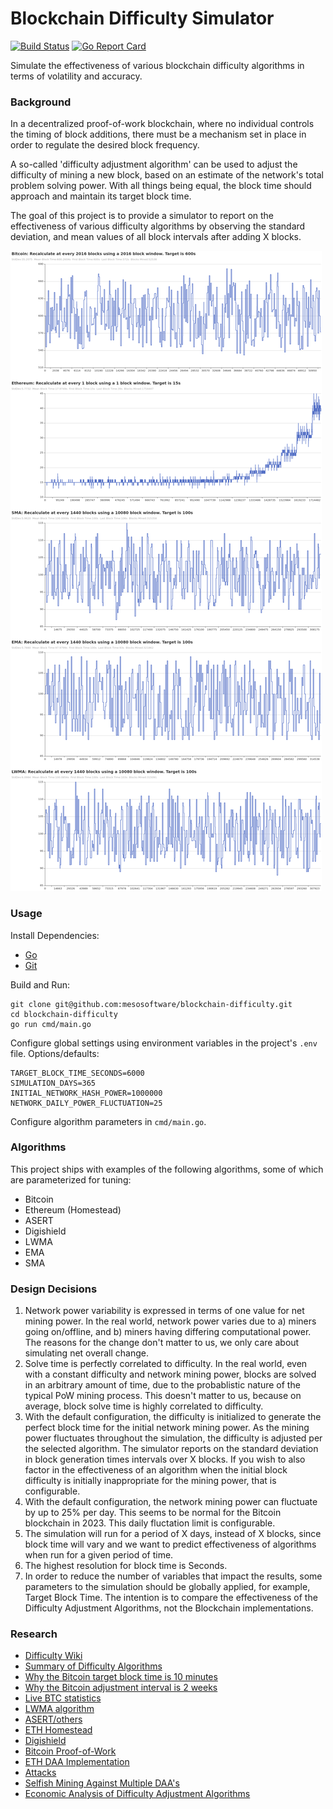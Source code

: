 # Blockchain Difficulty Simulator

[![Build Status](https://github.com/seanvaleo/dsim/actions/workflows/go.yml/badge.svg)](https://github.com/seanvaleo/dsim/actions)
[![Go Report Card](https://goreportcard.com/badge/github.com/seanvaleo/dsim)](https://goreportcard.com/report/github.com/seanvaleo/dsim)

Simulate the effectiveness of various blockchain difficulty algorithms in terms of volatility and accuracy.


### Background

In a decentralized proof-of-work blockchain, where no individual controls the timing of block additions, there
must be a mechanism set in place in order to regulate the desired block frequency.

A so-called 'difficulty adjustment algorithm' can be used to adjust the difficulty of mining a new block,
based on an estimate of the network's total problem solving power. With all things being equal, the
block time should approach and maintain its target block time.

The goal of this project is to provide a simulator to report on the effectiveness of various
difficulty algorithms by observing the standard deviation, and mean values of all block intervals
after adding X blocks.

![screenshot](screenshot.png)


### Usage

Install Dependencies:
- [Go](https://golang.org/doc/install)
- [Git](https://git-scm.com/download)

Build and Run:
```
git clone git@github.com:mesosoftware/blockchain-difficulty.git
cd blockchain-difficulty
go run cmd/main.go
```

Configure global settings using environment variables in the project's `.env` file. Options/defaults:
```
TARGET_BLOCK_TIME_SECONDS=6000
SIMULATION_DAYS=365
INITIAL_NETWORK_HASH_POWER=1000000
NETWORK_DAILY_POWER_FLUCTUATION=25
```

Configure algorithm parameters in `cmd/main.go`.


### Algorithms

This project ships with examples of the following algorithms, some of which are parameterized for tuning:

- Bitcoin
- Ethereum (Homestead)
- ASERT
- Digishield
- LWMA
- EMA
- SMA


### Design Decisions

1) Network power variability is expressed in terms of one value for net mining power. In the real world, network power varies due to a) miners going on/offline, and b) miners having differing computational power. The reasons for the change don't matter to us, we only care about simulating net overall change.
2) Solve time is perfectly correlated to difficulty. In the real world, even with a constant difficulty and network mining power, blocks are solved in an arbitrary amount of time, due to the probablistic nature of the typical PoW mining process. This doesn't matter to us, because on average, block solve time is highly correlated to difficulty.
3) With the default configuration, the difficulty is initialized to generate the perfect block time for the initial network mining power. As the mining power fluctuates throughout the simulation, the difficulty is adjusted per the selected algorithm. The simulator reports on the standard deviation in block generation times intervals over X blocks. If you wish to also factor in the effectiveness of an algorithm when the initial block difficulty is initially inappropriate for the mining power, that is configurable.
4) With the default configuration, the network mining power can fluctuate by up to 25% per day. This seems to be normal for the Bitcoin blockchain in 2023. This daily fluctation limit is configurable. 
5) The simulation will run for a period of X days, instead of X blocks, since block time will vary and we want to predict effectiveness of algorithms when run for a given period of time.
6) The highest resolution for block time is Seconds.
7) In order to reduce the number of variables that impact the results, some parameters to the simulation should be globally applied, for example, Target Block Time. The intention is to compare the effectiveness of the Difficulty Adjustment Algorithms, not the Blockchain implementations.


### Research

- [Difficulty Wiki](https://en.bitcoin.it/wiki/Difficulty)
- [Summary of Difficulty Algorithms](https://github.com/zawy12/difficulty-algorithms/issues/50)
- [Why the Bitcoin target block time is 10 minutes](https://bitcoin.stackexchange.com/questions/1863/why-was-the-target-block-time-chosen-to-be-10-minutes)
- [Why the Bitcoin adjustment interval is 2 weeks](https://bitcoin.stackexchange.com/questions/65868/why-was-it-chosen-to-adjust-difficulty-every-2-weeks-rather-than-2-days-or-ever)
- [Live BTC statistics](https://siastats.info/mining)
- [LWMA algorithm](https://github.com/zawy12/difficulty-algorithms/issues/3)
- [ASERT/others](https://reference.cash/protocol/blockchain/proof-of-work/difficulty-adjustment-algorithm)
- [ETH Homestead](https://blog.cotten.io/ethereums-eip-2-4-15-second-block-target-98d4c11017e1)
- [Digishield](https://dgbwiki.com/index.php?title=DigiShield)
- [Bitcoin Proof-of-Work](https://github.com/bitcoin/bitcoin/blob/master/src/pow.cpp)
- [ETH DAA Implementation](https://github.com/ethereum/go-ethereum/blob/81d328a73e00454912edf79e74f7d041467fa2aa/consensus/ethash/difficulty.go#L82)
- [Attacks](https://old.reddit.com/r/Bitcoin/comments/mtugta/mentor_monday_april_19_2021_ask_all_your_bitcoin/gv86j6b/?context=5)
- [Selfish Mining Against Multiple DAA's](https://eprint.iacr.org/2020/094.pdf)
- [Economic Analysis of Difficulty Adjustment Algorithms](https://papers.ssrn.com/sol3/papers.cfm?abstract_id=3410460)




